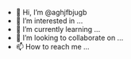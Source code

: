 - 👋 Hi, I’m @aghjfbjugb
- 👀 I’m interested in ...
- 🌱 I’m currently learning ...
- 💞️ I’m looking to collaborate on ...
- 📫 How to reach me ...

<!---
aghjfbjugb/aghjfbjugb is a ✨ special ✨ repository because its `README.md` (this file) appears on your GitHub profile.
You can click the Preview link to take a look at your changes.
--->
